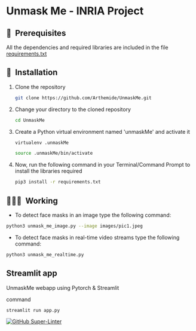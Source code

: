 # Unmask Me - INRIA Project

## 🔑&nbsp; Prerequisites

All the dependencies and required libraries are included in the file [requirements.txt](https://github.com/Arthemide/UnmaskMe/tree/dev/requirements.txt)

## 🚀&nbsp; Installation

1. Clone the repository

    ```bash
    git clone https://github.com/Arthemide/UnmaskMe.git
    ```

2. Change your directory to the cloned repository

    ```bash
    cd UnmaskMe
    ```

3. Create a Python virtual environment named 'unmaskMe' and activate it

    ```bash
    virtualenv .unmaskMe
    ```

    ```bash
    source .unmaskMe/bin/activate
    ```

4. Now, run the following command in your Terminal/Command Prompt to install the libraries required

    ```bash
    pip3 install -r requirements.txt
    ```

## 🧑🏻‍💻&nbsp; Working

<!-- 1. Open terminal. Go into the cloned project directory and type the following command:
```
$ python3 train_mask_detector.py --dataset dataset
``` -->

- To detect face masks in an image type the following command:

```bash
python3 unmask_me_image.py --image images/pic1.jpeg
```

- To detect face masks in real-time video streams type the following command:

```bash
python3 unmask_me_realtime.py 
```

## Streamlit app

UnmaskMe webapp using Pytorch & Streamlit

command

```bash
streamlit run app.py 
```

[![GitHub Super-Linter](https://github.com/Arthemide/UnmaskMe/workflows/Lint%20Code%20Base/badge.svg)](https://github.com/marketplace/actions/super-linter)

